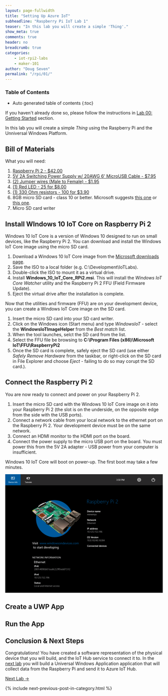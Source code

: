 ```yaml
---
layout: page-fullwidth
title: "Setting Up Azure IoT"
subheadline: "Raspberry Pi IoT Lab 1"
teaser: "In this lab you will create a simple 'Thing'."
show_meta: true
comments: true
header: no
breadcrumb: true
categories:
    - iot-rpi2-labs
    - maker-101
author: "Doug Seven"
permalink: "/rpi/01/"
---
```

### Table of Contents
*  Auto generated table of contents
{:toc}

If you haven't already done so, please follow the instructions in [Lab 00: Getting Started](/rpi/00/) section.

In this lab you will create a simple _Thing_ using the Raspberry Pi and the Unniversal Windows Platform. 

## Bill of Materials
What you will need:

1. [Raspberry Pi 2 - $42.00](http://www.amazon.com/Raspberry-Pi-Model-Project-Board/dp/B00T2U7R7I/)
2. [5V 2A Switching Power Supply w/ 20AWG 6' MicroUSB Cable - $7.95](https://www.adafruit.com/product/1995)
3. [(2) Jumper wires (Male to Female) - $1.95](https://www.adafruit.com/product/1954)
4. [(1) Red LED - 25 for $8.00](http://www.adafruit.com/products/297)
5. [(1) 330 Ohm resistors - 100 for $3.90](http://www.amazon.com/E-Projects-Resistors-Watt-330R-Pieces/dp/B00BVOR6IS/)
6. 8GB micro SD card - class 10 or better. Microsoft suggests [this one](http://www.amazon.com/gp/product/B00IVPU786) or [this one](http://www.amazon.com/SanDisk-Ultra-Micro-SDHC-16GB/dp/9966573445).
7. Micro SD card writer

## Install WIndows 10 IoT Core on Raspberry Pi 2
Windows 10 IoT Core is a version of Windows 10 designed to run on small devices, like the Raspberry Pi 2. You can download and install the Windows IoT Core image using the micro SD card. 

1. Download a Windows 10 IoT Core image from the [Microsoft downloads page](http://ms-iot.github.io/content/en-US/Downloads.htm). 
2. Save the ISO to a local folder (e.g. C:\Development\IoTLabs).
3. Double-click the ISO to mount it as a virtual drive. 
4. Install __Windows_10_IoT_Core_RPi2.msi__. This will install the _Windows IoT Core Watcher_ utility and the Raspberry Pi 2 FFU (Field Firmware Update).
5. Eject the virtual drive after the installation is complete.

Now that the utilities and firmware (FFU) are on your development device, you can create a Windows IoT Core image on the SD card.

1. Insert the micro SD card into your SD card writer.
2. Click on the Windows icon (Start menu) and type _WindowsIoT_ - select the __WindowsIoTImageHelper__ from the _Best match_ list.
3. When the tool launches, selct the SD card from the list.
4. Select the FFU file be browsing to __C:\Program Files (x86)\Microsoft IoT\FFU\RaspberryPi2__
5. Once the SD card is complete, safely eject the SD card (use either _Safely Remove Hardware_ from the taskbar, or right-click on the SD card in File Explorer and choose _Eject_ - failing to do so may corupt the SD card.). 

## Connect the Raspberry Pi 2
You are now ready to connect and power on your Raspberry Pi 2.

1. Insert the micro SD card with the Windows 10 IoT Core image on it into your Raspberry Pi 2 (the slot is on the underside, on the opposite edge from the side with the USB ports).
2. Connect a network cable from your local network to the ethernet port on the Raspberry Pi 2. Your development device must be on the same network.
3. Connect an HDMI monitor to the HDMI port on the board.
4. Connect the power supply to the micro USB port on the board. You must power this from the 5V 2A adapter - USB power from your computer is insufficient.

Windows 10 IoT Core will boot on power-up. The first boot may take a few minutes.

<img src="/images/rpi2_defaultapp.png"/>

## Create a UWP App

## Run the App

## Conclusion &amp; Next Steps

Congratulations! You have created a software representation of the physical device that you will build, and the IoT Hub service to connect it to. In the [next lab][nextlab] you will build a Universal Windows Application application that will collect data from the Raspberry Pi and send it to Azure IoT Hub.

[Next Lab ->][nextlab]

{% include next-previous-post-in-category.html %}

[nextlab]: /rpi/02/
[deviceexplorer]: https://github.com/Azure/azure-iot-sdks/blob/master/tools/DeviceExplorer/doc/how_to_use_device_explorer.md